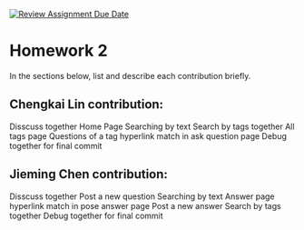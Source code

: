 [![Review Assignment Due Date](https://classroom.github.com/assets/deadline-readme-button-24ddc0f5d75046c5622901739e7c5dd533143b0c8e959d652212380cedb1ea36.svg)](https://classroom.github.com/a/j9ojsjqY)
# Homework 2

In the sections below, list and describe each contribution briefly.


## Chengkai Lin contribution:
Disscuss together
Home Page
Searching by text
Search by tags together
All tags page
Questions of a tag
hyperlink match in ask question page
Debug together for final commit

## Jieming Chen contribution:
Disscuss together
Post a new question
Searching by text
Answer page
hyperlink match in pose answer page
Post a new answer
Search by tags together
Debug together for final commit
